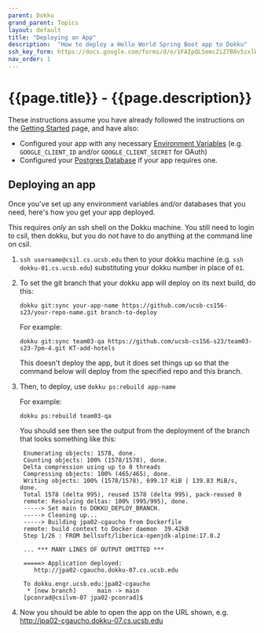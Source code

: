 ```yaml
---
parent: Dokku
grand_parent: Topics
layout: default
title: "Deploying an App"
description:  "How to deploy a Hello World Spring Boot app to Dokku"
ssh_key_form: https://docs.google.com/forms/d/e/1FAIpQLSemcZiZ7B8v5zxlWmaWw-YRkr4dip_t6qgpinYoo9xchw_IOg/viewform
nav_order: 1
---
```


# {{page.title}} - {{page.description}}

These instructions assume you have already followed the instructions 
on the [Getting Started](https://ucsb-cs156.github.io/topics/dokku/getting_started.html) page, and have also:

* Configured your app with any necessary [Environment Variables](/topics/dokku/environment_variables.html) (e.g. `GOOGLE_CLIENT_ID` and/or `GOOGLE_CLIENT_SECRET` for OAuth)
* Configured your [Postgres Database](/topics/dokku/postgres_database.html) if your app requires one.

## Deploying an app 

Once you've set up any environment variables and/or databases that you need, here's how you get
your app deployed.

This requires *only* an ssh shell on the Dokku machine.  You still need to login to csil, then dokku, but you do *not* have to do anything at the command line on csil.

1. `ssh username@csil.cs.ucsb.edu` then to your dokku machine (e.g. `ssh dokku-01.cs.ucsb.edu`) substituting your dokku number in place of `01`.

2. To set the git branch that your dokku app will deploy on its next build, do this:
   ```
   dokku git:sync your-app-name https://github.com/ucsb-cs156-s23/your-repo-name.git branch-to-deploy
   ```

   For example:
   ```
   dokku git:sync team03-qa https://github.com/ucsb-cs156-s23/team03-s23-7pm-4.git KT-add-hotels
   ```

   This doesn't deploy the app, but it does set things up so that the command below will deploy from
   the specified repo and this branch.

3. Then, to deploy, use `dokku ps:rebuild app-name`
   
   For example:
   ```
   dokku ps:rebuild team03-qa
   ```
   You should see then see the output from the deployment of the branch that looks something like this:
   
  
   ```
    Enumerating objects: 1578, done.
    Counting objects: 100% (1578/1578), done.
    Delta compression using up to 8 threads
    Compressing objects: 100% (465/465), done.
    Writing objects: 100% (1578/1578), 699.17 KiB | 139.83 MiB/s, done.
    Total 1578 (delta 995), reused 1578 (delta 995), pack-reused 0
    remote: Resolving deltas: 100% (995/995), done.
    -----> Set main to DOKKU_DEPLOY_BRANCH.
    -----> Cleaning up...
    -----> Building jpa02-cgaucho from Dockerfile
    remote: build context to Docker daemon  39.42kB
    Step 1/26 : FROM bellsoft/liberica-openjdk-alpine:17.0.2
    
    ... *** MANY LINES OF OUTPUT OMITTED ***
    
    =====> Application deployed:
       http://jpa02-cgaucho.dokku-07.cs.ucsb.edu
   
    To dokku.engr.ucsb.edu:jpa02-cgaucho
     * [new branch]      main -> main
    [pconrad@csilvm-07 jpa02-pconrad]$ 
   ```
4. Now you should be able to open the app on the URL shown, e.g. <http://jpa02-cgaucho.dokku-07.cs.ucsb.edu>


